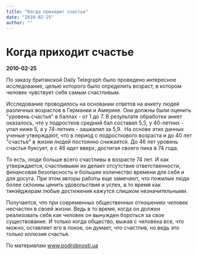```yaml
---
title: "Когда приходит счастье"
date: "2010-02-25"
author: ""
---
```


# Когда приходит счастье

**2010-02-25** 

По заказу британской Daily Telegraph было проведено интересное исследование, целью которого было определить возраст, в котором человек чувствует себя самым счастливым.

Исследование проводилось на основании ответов на анкету людей различных возрастов в Германии и Америке. Они должны были оценить "уровень счастья" в баллах - от 1 до 7. В результате обработки анкет оказалось, что у подростков средний бал составил 5,5, у 40-летних - упал ниже 5, а у 74-летних - зашкалил за 5,9.  На основе этих данных ученые утверждают, что в период с подросткового возраста и до 40 лет "счастье" в жизни людей постоянно снижается. До 46 лет уровень счастья буксует, а с 46 идет вверх, достигая своего пика в 74 года.

То есть, люди больше всего счастливы в возрасте 74 лет. И как утверждается, счастливыми их делает отсутствие ответственности, финансовая безопасность и большее количество времени для себя и для досуга. При этом авторы работы еще замечают, что пожилые люди более склонны ценить удовольствия и успех, в то время как тинэйджерам любые достижения кажутся слишком незначительными.

Получается, что при современных общественных отношениях человек несчастен в своей жизни. Ведь в то время, когда он должен реализовать себя как человек он вынужден бороться за свое существование. И только когда общество, выжав с человека все, что можно, оставляет его в покое, он думает, что счастлив, но ведь это только иллюзия счастья.

По материалам www.podrobnosti.ua